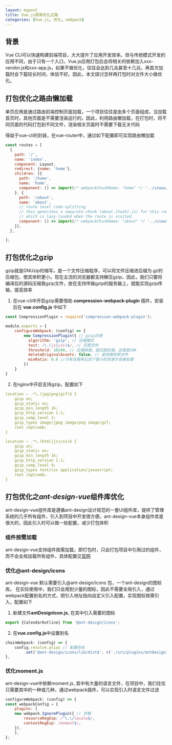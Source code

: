 ```yaml
---
layout: mypost
title: Vue.js首屏优化之路
categories: [Vue.js, 优化, webpack]
---
```

## 背景

Vue CLI可以快速构建前端项目，大大提升了应用开发效率。但与传统模式开发的应用不同，由于只有一个入口，Vue.js应用打包后会将相关的依赖加入xxx-vendor.js和xxx-app.js，如果不做优化，往往会达到几兆甚至十几兆，再首次加载时会下载较长时间，体验不好。因此，本文探讨怎样再打包时对文件大小做优化。

## 打包优化之路由懒加载

单页应用是通过路由前端控制页面加载，一个项目往往是由多个页面组成，当加载首页时，其他页面是不需要渲染运行的。因此，利用路由懒加载，在打包时，将不同页面的代码打包到不同文件，渲染相关页面时不需要下载无关代码

得益于vue-cli的封装，在vue-router中，通过如下配置即可实现路由懒加载

```javascript
const routes = [
  {
    path: '/',
    name: 'index',
    component: Layout,
    redirect: {name: 'home'},
    children: [{
      path: '/home',
      name: 'home',
      component: () => import(/* webpackChunkName: "home" */ '../views/home/Home.vue'),
    }, {
      path: '/about',
      name: 'about',
      // route level code-splitting
      // this generates a separate chunk (about.[hash].js) for this route
      // which is lazy-loaded when the route is visited.
      component: () => import(/* webpackChunkName: "about" */ '../views/about/About.vue'),
    }],
  },

];
```

## 打包优化之gzip

gzip就是GNUzip的缩写，是一个文件压缩程序，可以将文件压缩进后缀为.gz的压缩包，使其体积更小。现在主流的浏览器都支持解压gzip，因此，我们只要将编译后的源码压缩我gzip文件，放在支持传输gzip的服务器上，就能实现gzip传输，提高效率

1. 在vue-cli中开启gzip需要借助 **compression-webpack-plugin** 插件，安装后在 **vue.config.js** 中如下

```js
const CompressionPlugin = require('compression-webpack-plugin');

module.exports = {
    configureWebpack: (config) => {
        new CompressionPlugin({ // gzip压缩
          algorithm: 'gzip', // 压缩模式
          test: /\.(js|css)$/, // 匹配文件
          threshold: 10240, // 压缩阀值，超过就压缩，这里是10k
          deleteOriginalAssets: false, // 是否删除原文件
          minRatio: 0.8 //只有压缩率比这个值小的资源才会被处理
        })
    }
}
```

2. 在nginx中开启支持gzip，配置如下

```yaml
location ~ .*\.(jpg|png|gif)$ {
    gzip on;
    gzip_static on;
    gzip_min_length 1k;
    gzip_http_version 1.1;
    gzip_comp_level 3;
    gzip_types image/jpeg image/png image/gif;
    root /opt/web;
}

location ~ .*\.(html|js|css)$ {
    gzip on;
    gzip_static on;
    gzip_min_length 1k;
    gzip_http_version 1.1;
    gzip_comp_level 9;
    gzip_types text/css application/javascript;
    root /opt/web;
}
```

## 打包优化之***ant-design-vue***组件库优化

ant-design-vue组件库是遵循ant-design设计规范的一套UI组件库，提供了管理系统的几乎所有组件，引入到项目中开发很方便。ant-design-vue本身组件库是很大的，因此引入时可以做一些配置，减少打包体积

### 组件按需加载

ant-design-vue支持组件按需加载，即打包时，只会打包项目中引用过的组件，而不会全局加载所有组件，具体配置见[官网](https://www.antdv.com/docs/vue/use-with-vue-cli-cn/#%E9%AB%98%E7%BA%A7%E9%85%8D%E7%BD%AE)

### 优化@ant-design/icons

ant-design-vue 默认需要引入@ant-design/icons 包，一个ant-design的图标库。
在实际使用中，我们只会用到少量的图标，因此不需要全局引入，通过webpack配置别名的方式，把引入地址指向自定义引入配置，实现图标按需引入，配置如下

1. 新建文件**antDesignIcon.js**, 在其中引入需要的图标
```js
export {CalendarOutline} from '@ant-design/icons';
```

2. 在**vue.config.js**中设置别名
```js
chainWebpack: (config) => {
    config.resolve.alias // 配置别名
        .set('@ant-design/icons/lib/dist$', r('./src/plugins/antDesignIcon.js'));
},
```

### 优化moment.js

ant-design-vue中依赖moment.js, 其中有大量的语言文件，在项目中，我们往往只需要其中的一种或几种，通过webpack插件，可以实现引入时语言文件过滤
```js
configureWebpack: (config) => {
const webpackConfig = {
    plugins: [
    new webpack.IgnorePlugin({ // 忽略
        resourceRegExp: /^\.\/locale$/,
        contextRegExp: /moment$/,
    }),
    ],
};
```



